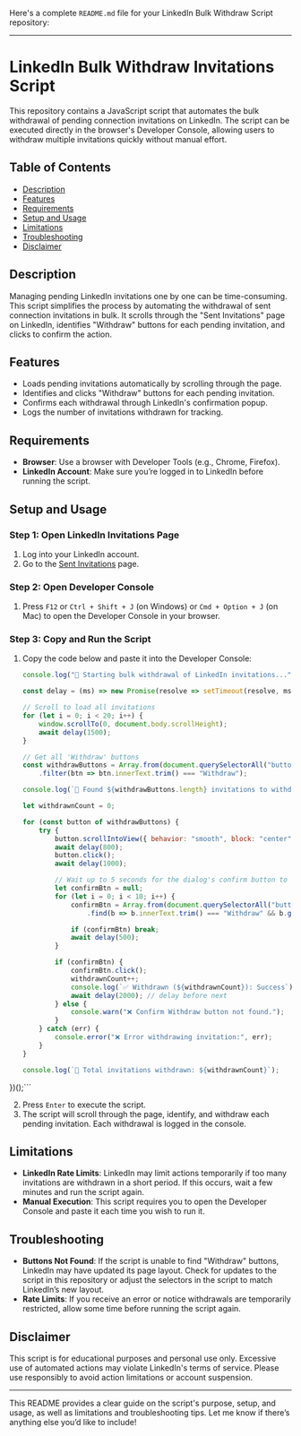 Here's a complete `README.md` file for your LinkedIn Bulk Withdraw Script repository:

---

# LinkedIn Bulk Withdraw Invitations Script

This repository contains a JavaScript script that automates the bulk withdrawal of pending connection invitations on LinkedIn. The script can be executed directly in the browser's Developer Console, allowing users to withdraw multiple invitations quickly without manual effort.

## Table of Contents

- [Description](#description)
- [Features](#features)
- [Requirements](#requirements)
- [Setup and Usage](#setup-and-usage)
- [Limitations](#limitations)
- [Troubleshooting](#troubleshooting)
- [Disclaimer](#disclaimer)

## Description

Managing pending LinkedIn invitations one by one can be time-consuming. This script simplifies the process by automating the withdrawal of sent connection invitations in bulk. It scrolls through the "Sent Invitations" page on LinkedIn, identifies "Withdraw" buttons for each pending invitation, and clicks to confirm the action.

## Features

- Loads pending invitations automatically by scrolling through the page.
- Identifies and clicks "Withdraw" buttons for each pending invitation.
- Confirms each withdrawal through LinkedIn's confirmation popup.
- Logs the number of invitations withdrawn for tracking.

## Requirements

- **Browser**: Use a browser with Developer Tools (e.g., Chrome, Firefox).
- **LinkedIn Account**: Make sure you’re logged in to LinkedIn before running the script.

## Setup and Usage

### Step 1: Open LinkedIn Invitations Page

1. Log into your LinkedIn account.
2. Go to the [Sent Invitations](https://www.linkedin.com/mynetwork/invitation-manager/sent/) page.

### Step 2: Open Developer Console

1. Press `F12` or `Ctrl + Shift + J` (on Windows) or `Cmd + Option + J` (on Mac) to open the Developer Console in your browser.

### Step 3: Copy and Run the Script

1. Copy the code below and paste it into the Developer Console:

    ```javascript (async function bulkWithdrawLinkedInInvitations() {
    console.log("🚀 Starting bulk withdrawal of LinkedIn invitations...");

    const delay = (ms) => new Promise(resolve => setTimeout(resolve, ms));

    // Scroll to load all invitations
    for (let i = 0; i < 20; i++) {
        window.scrollTo(0, document.body.scrollHeight);
        await delay(1500);
    }

    // Get all 'Withdraw' buttons
    const withdrawButtons = Array.from(document.querySelectorAll("button"))
        .filter(btn => btn.innerText.trim() === "Withdraw");

    console.log(`📌 Found ${withdrawButtons.length} invitations to withdraw.`);

    let withdrawnCount = 0;

    for (const button of withdrawButtons) {
        try {
            button.scrollIntoView({ behavior: "smooth", block: "center" });
            await delay(800);
            button.click();
            await delay(1000);

            // Wait up to 5 seconds for the dialog's confirm button to appear
            let confirmBtn = null;
            for (let i = 0; i < 10; i++) {
                confirmBtn = Array.from(document.querySelectorAll("button"))
                    .find(b => b.innerText.trim() === "Withdraw" && b.getAttribute("aria-label")?.includes("invitation sent"));

                if (confirmBtn) break;
                await delay(500);
            }

            if (confirmBtn) {
                confirmBtn.click();
                withdrawnCount++;
                console.log(`✅ Withdrawn (${withdrawnCount}): Success`);
                await delay(2000); // delay before next
            } else {
                console.warn("❌ Confirm Withdraw button not found.");
            }
        } catch (err) {
            console.error("❌ Error withdrawing invitation:", err);
        }
    }

    console.log(`🎉 Total invitations withdrawn: ${withdrawnCount}`);
})();```

2. Press `Enter` to execute the script.
3. The script will scroll through the page, identify, and withdraw each pending invitation. Each withdrawal is logged in the console.

## Limitations

- **LinkedIn Rate Limits**: LinkedIn may limit actions temporarily if too many invitations are withdrawn in a short period. If this occurs, wait a few minutes and run the script again.
- **Manual Execution**: This script requires you to open the Developer Console and paste it each time you wish to run it. 

## Troubleshooting

- **Buttons Not Found**: If the script is unable to find "Withdraw" buttons, LinkedIn may have updated its page layout. Check for updates to the script in this repository or adjust the selectors in the script to match LinkedIn’s new layout.
- **Rate Limits**: If you receive an error or notice withdrawals are temporarily restricted, allow some time before running the script again.

## Disclaimer

This script is for educational purposes and personal use only. Excessive use of automated actions may violate LinkedIn's terms of service. Please use responsibly to avoid action limitations or account suspension.

--- 

This README provides a clear guide on the script's purpose, setup, and usage, as well as limitations and troubleshooting tips. Let me know if there’s anything else you’d like to include!
